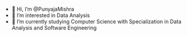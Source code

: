 - 👋 Hi, I’m @PunyajaMishra
- 👀 I’m interested in Data Analysis 
- 🌱 I’m currently studying Computer Science with Specialization in Data Analysis and Software Engineering
<!-- - 💞️ I’m looking to collaborate on --->


<!---
PunyajaMishra/PunyajaMishra is a ✨ special ✨ repository because its `README.md` (this file) appears on your GitHub profile.
You can click the Preview link to take a look at your changes.
--->
